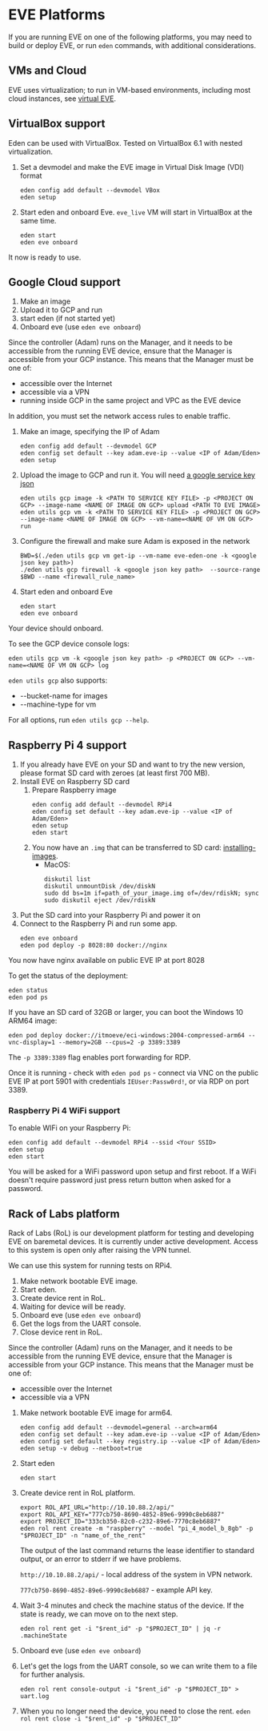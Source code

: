 # EVE Platforms

If you are running EVE on one of the following platforms, you may need to
build or deploy EVE, or run `eden` commands, with additional considerations.

## VMs and Cloud

EVE uses virtualization; to run in VM-based environments, including most cloud
instances, see [virtual EVE](./virtual-eve.md).

## VirtualBox support

Eden can be used with VirtualBox.
Tested on VirtualBox 6.1 with nested virtualization.

1. Set a devmodel and make the EVE image in Virtual Disk Image (VDI) format
    ```console
    eden config add default --devmodel VBox
    eden setup
    ```
1.  Start eden and onboard Eve. `eve_live` VM will start in VirtualBox at the same time.
    ```console
    eden start
    eden eve onboard
    ```

It now is ready to use.

## Google Cloud support

1. Make an image
1. Upload it to GCP and run
1. start eden (if not started yet)
1. Onboard eve (use `eden eve onboard`)

Since the controller (Adam) runs on the Manager, and it needs to be accessible
from the running EVE device, ensure that the Manager is accessible from your GCP
instance. This means that the Manager must be one of:

* accessible over the Internet
* accessible via a VPN
* running inside GCP in the same project and VPC as the EVE device

In addition, you must set the network access rules to enable traffic.

1. Make an image, specifying the IP of Adam
    ```console
    eden config add default --devmodel GCP
    eden config set default --key adam.eve-ip --value <IP of Adam/Eden>
    eden setup
    ```
1. Upload the image to GCP and run it. You will need [a google service key json](https://cloud.google.com/iam/docs/creating-managing-service-account-keys)
    ```console
    eden utils gcp image -k <PATH TO SERVICE KEY FILE> -p <PROJECT ON GCP> --image-name <NAME OF IMAGE ON GCP> upload <PATH TO EVE IMAGE>
    eden utils gcp vm -k <PATH TO SERVICE KEY FILE> -p <PROJECT ON GCP> --image-name <NAME OF IMAGE ON GCP> --vm-name=<NAME OF VM ON GCP> run
    ```
1. Configure the firewall and make sure Adam is exposed in the network
    ```console
    BWD=$(./eden utils gcp vm get-ip --vm-name eve-eden-one -k <google json key path>)
    ./eden utils gcp firewall -k <google json key path>  --source-range $BWD --name <firewall_rule_name>
    ```
1. Start eden and onboard Eve
    ```console
    eden start
    eden eve onboard
    ```

Your device should onboard.

To see the GCP device console logs:

```console
eden utils gcp vm -k <google json key path> -p <PROJECT ON GCP> --vm-name=<NAME OF VM ON GCP> log
```

`eden utils gcp` also supports:

* --bucket-name  for images
* --machine-type for vm

For all options, run `eden utils gcp --help`.

## Raspberry Pi 4 support

1. If you already have EVE on your SD and want to try the new version, please format SD card with zeroes (at least first 700 MB).
1. Install EVE on Raspberry SD card
   1. Prepare Raspberry image
      ```console
      eden config add default --devmodel RPi4
      eden config set default --key adam.eve-ip --value <IP of Adam/Eden>
      eden setup
      eden start
      ```
   1. You now have an `.img` that can be transferred to SD card:
[installing-images](https://www.raspberrypi.org/documentation/installation/installing-images/).
      * MacOS:
        ```console
        diskutil list
        diskutil unmountDisk /dev/diskN
        sudo dd bs=1m if=path_of_your_image.img of=/dev/rdiskN; sync
        sudo diskutil eject /dev/rdiskN
        ```
1. Put the SD card into your Raspberry Pi and power it on
1. Connect to the Raspberry Pi and run some app.
    ```console
    eden eve onboard
    eden pod deploy -p 8028:80 docker://nginx
    ```

You now have nginx available on public EVE IP at port 8028

To get the status of the deployment:

```console
eden status
eden pod ps
```

If you have an SD card of 32GB or larger, you can boot the Windows 10 ARM64 image:

```console
eden pod deploy docker://itmoeve/eci-windows:2004-compressed-arm64 --vnc-display=1 --memory=2GB --cpus=2 -p 3389:3389
```

The `-p 3389:3389` flag enables port forwarding for RDP.

Once it is running - check with `eden pod ps` - connect via VNC
on the public EVE IP at port 5901 with credentials `IEUser:Passw0rd!`,
or via RDP on port 3389.

### Raspberry Pi 4 WiFi support

To enable WIFi on your Raspberry Pi:

```console
eden config add default --devmodel RPi4 --ssid <Your SSID>
eden setup
eden start
```

You will be asked for a WiFi password upon setup and first reboot. If a WiFi
doesn't require password just press return button when asked for a password.

## Rack of Labs platform

Rack of Labs (RoL) is our development platform for testing and developing EVE on baremetal devices.
It is currently under active development. Access to this system is open only after raising the VPN tunnel.

We can use this system for running tests on RPi4.

1. Make network bootable EVE image.
2. Start eden.
3. Create device rent in RoL.
4. Waiting for device will be ready.
5. Onboard eve (use `eden eve onboard`)
6. Get the logs from the UART console.
7. Close device rent in RoL.

Since the controller (Adam) runs on the Manager, and it needs to be accessible
from the running EVE device, ensure that the Manager is accessible from your GCP
instance. This means that the Manager must be one of:

* accessible over the Internet
* accessible via a VPN

1. Make network bootable EVE image for arm64.

    ```console
    eden config add default --devmodel=general --arch=arm64
    eden config set default --key adam.eve-ip --value <IP of Adam/Eden>
    eden config set default --key registry.ip --value <IP of Adam/Eden>
    eden setup -v debug --netboot=true
    ```

2. Start eden

   ```console
   eden start
   ```

3. Create device rent in RoL platform.

   ```console
   export ROL_API_URL="http://10.10.88.2/api/"
   export ROL_API_KEY="777cb750-8690-4852-89e6-9990c8eb6887"
   export PROJECT_ID="333cb350-82c0-c232-89e6-7770c8eb6887"
   eden rol rent create -m "raspberry" --model "pi_4_model_b_8gb" -p "$PROJECT_ID" -n "name_of_the_rent"
   ```

   The output of the last command returns the lease identifier to standard output, or an error to stderr if we have problems.

   `http://10.10.88.2/api/` - local address of the system in VPN network.

   `777cb750-8690-4852-89e6-9990c8eb6887` - example API key.
4. Wait 3-4 minutes and check the machine status of the device. If the state is ready, we can move on to the next step.

   `eden rol rent get -i "$rent_id" -p "$PROJECT_ID" | jq -r .machineState`
5. Onboard eve (use `eden eve onboard`)
6. Let's get the logs from the UART console, so we can write them to a file for further analysis.

   `eden rol rent console-output -i "$rent_id" -p "$PROJECT_ID" > uart.log`
7. When you no longer need the device, you need to close the rent.
   `eden rol rent close -i "$rent_id" -p "$PROJECT_ID"`
